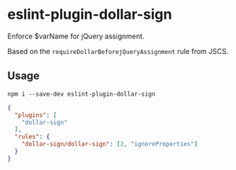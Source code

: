 # eslint-plugin-dollar-sign

Enforce $varName for jQuery assignment.

Based on the `requireDollarBeforejQueryAssignment` rule from JSCS.

## Usage

`npm i --save-dev eslint-plugin-dollar-sign`

```json
{
  "plugins": [
    "dollar-sign"
  ],
  "rules": {
    "dollar-sign/dollar-sign": [2, "ignoreProperties"]
  }
}
```
